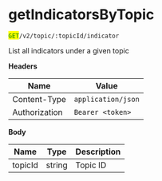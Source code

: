 # getIndicatorsByTopic

<mark style="color:green;">`GET`</mark>`/v2/topic/:topicId/indicator`

List all indicators under a given topic

**Headers**

| Name          | Value              |
| ------------- | ------------------ |
| Content-Type  | `application/json` |
| Authorization | `Bearer <token>`   |

**Body**

| Name    | Type   | Description |
| ------- | ------ | ----------- |
| topicId | string | Topic ID    |
